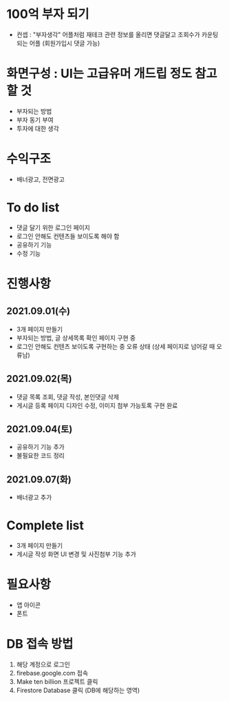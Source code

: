 # 100억 부자 되기
- 컨셉 : "부자생각" 어플처럼 재테크 관련 정보를 올리면 댓글달고 조회수가 카운팅되는 어플 (회원가입시 댓글 가능)

# 화면구성 : UI는 고급유머 개드립 정도 참고할 것
- 부자되는 방법
- 부자 동기 부여
- 투자에 대한 생각

# 수익구조
- 배너광고, 전면광고

# To do list
- 댓글 달기 위한 로그인 페이지
- 로그인 안해도 컨텐츠들 보이도록 해야 함
- 공유하기 기능
- 수정 기능

# 진행사항
## 2021.09.01(수)
- 3개 페이지 만들기
- 부자되는 방법, 글 상세목록 확인 페이지 구현 중
- 로그인 안해도 컨텐츠 보이도록 구현하는 중 오류 상태 (상세 페이지로 넘어갈 때 오류남)

## 2021.09.02(목)
- 댓글 목록 조회, 댓글 작성, 본인댓글 삭제
- 게시글 등록 페이지 디자인 수정, 이미지 첨부 가능토록 구현 완료

## 2021.09.04(토)
- 공유하기 기능 추가
- 불필요한 코드 정리

## 2021.09.07(화)
- 배너광고 추가

# Complete list
- 3개 페이지 만들기
- 게시글 작성 화면 UI 변경 및 사진첨부 기능 추가

# 필요사항
- 앱 아이콘
- 폰트

# DB 접속 방법
1. 해당 계정으로 로그인
2. firebase.google.com 접속
3. Make ten billion 프로젝트 클릭
4. Firestore Database 클릭 (DB에 해당하는 영역)